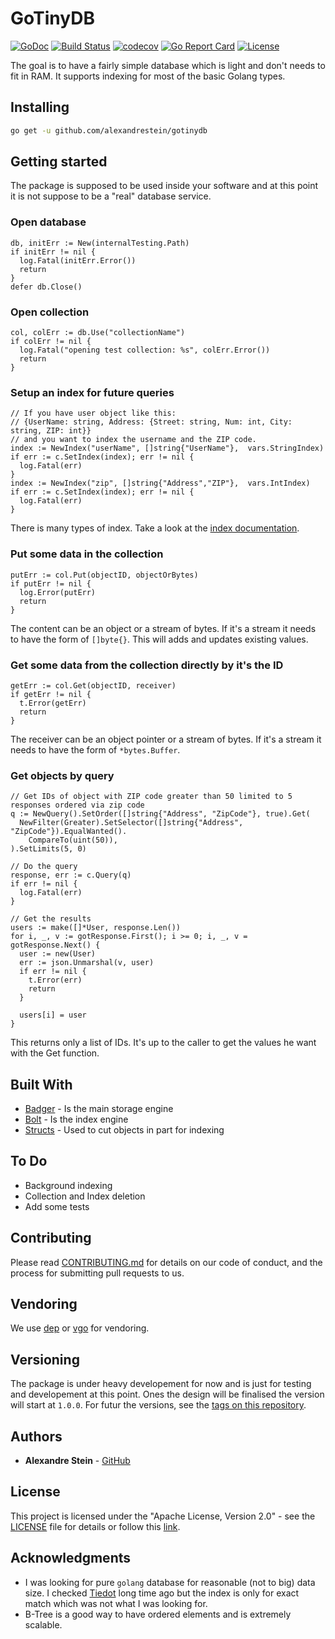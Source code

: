 # GoTinyDB

[![GoDoc](https://godoc.org/github.com/alexandrestein/gotinydb?status.svg)](https://godoc.org/github.com/alexandrestein/gotinydb) [![Build Status](https://travis-ci.org/alexandrestein/gotinydb.svg?branch=master)](https://travis-ci.org/alexandrestein/gotinydb) [![codecov](https://codecov.io/gh/alexandreStein/GoTinyDB/branch/master/graph/badge.svg)](https://codecov.io/gh/alexandreStein/GoTinyDB) [![Go Report Card](https://goreportcard.com/badge/github.com/alexandrestein/gotinydb)](https://goreportcard.com/report/github.com/alexandrestein/gotinydb) [![License](https://img.shields.io/badge/License-Apache--2.0-blue.svg)](http://www.apache.org/licenses/LICENSE-2.0)

The goal is to have a fairly simple database which is light and don't needs to fit in RAM. It supports indexing for most of the basic Golang types.

## Installing

```bash
go get -u github.com/alexandrestein/gotinydb
```

## Getting started

The package is supposed to be used inside your software and at this point it is not suppose to be a "real" database service.

### Open database

```golang
db, initErr := New(internalTesting.Path)
if initErr != nil {
  log.Fatal(initErr.Error())
  return
}
defer db.Close()
```

### Open collection

```golang
col, colErr := db.Use("collectionName")
if colErr != nil {
  log.Fatal("opening test collection: %s", colErr.Error())
  return
}
```

### Setup an index for future queries

```golang
// If you have user object like this:
// {UserName: string, Address: {Street: string, Num: int, City: string, ZIP: int}}
// and you want to index the username and the ZIP code.
index := NewIndex("userName", []string{"UserName"},  vars.StringIndex)
if err := c.SetIndex(index); err != nil {
  log.Fatal(err)
}
index := NewIndex("zip", []string{"Address","ZIP"},  vars.IntIndex)
if err := c.SetIndex(index); err != nil {
  log.Fatal(err)
}
```

There is many types of index. Take a look at the [index documentation](https://godoc.org/github.com/alexandrestein/gotinydb/index).

### Put some data in the collection

```golang
putErr := col.Put(objectID, objectOrBytes)
if putErr != nil {
  log.Error(putErr)
  return
}
```

The content can be an object or a stream of bytes. If it's a stream it needs to
have the form of `[]byte{}`.
This will adds and updates existing values.

### Get some data from the collection directly by it's the ID

```golang
getErr := col.Get(objectID, receiver)
if getErr != nil {
  t.Error(getErr)
  return
}
```

The receiver can be an object pointer or a stream of bytes. If it's a stream it needs to
have the form of `*bytes.Buffer`.

### Get objects by query

```golang
// Get IDs of object with ZIP code greater than 50 limited to 5 responses ordered via zip code
q := NewQuery().SetOrder([]string{"Address", "ZipCode"}, true).Get(
  NewFilter(Greater).SetSelector([]string{"Address", "ZipCode"}).EqualWanted().
    CompareTo(uint(50)),
).SetLimits(5, 0)

// Do the query
response, err := c.Query(q)
if err != nil {
  log.Fatal(err)
}

// Get the results
users := make([]*User, response.Len())
for i, _, v := gotResponse.First(); i >= 0; i, _, v = gotResponse.Next() {
  user := new(User)
  err := json.Unmarshal(v, user)
  if err != nil {
    t.Error(err)
    return
  }

  users[i] = user
}

```

This returns only a list of IDs. It's up to the caller to get the values he want
with the Get function.

## Built With

* [Badger](https://github.com/dgraph-io/badger) - Is the main storage engine
* [Bolt](https://github.com/boltdb/bolt) - Is the index engine
* [Structs](https://github.com/fatih/structs) - Used to cut objects in part for indexing

## To Do

* Background indexing
* Collection and Index deletion
* Add some tests

## Contributing

Please read [CONTRIBUTING.md](CONTRIBUTING.md) for details on our code of conduct, and the process for submitting pull requests to us.

## Vendoring

We use [dep](https://github.com/golang/dep) or [vgo](https://github.com/golang/vgo/) for vendoring.

## Versioning

The package is under heavy developement for now and is just for testing and developement at this point.
Ones the design will be finalised the version will start at `1.0.0`.
For futur the versions, see the [tags on this repository](https://github.com/alexandrestein/gotinydb/tags).

## Authors

* **Alexandre Stein** - [GitHub](https://github.com/alexandrestein)

<!-- See also the list of [contributors](https://github.com/your/project/contributors) who participated in this project. -->

## License

This project is licensed under the "Apache License, Version 2.0" - see the [LICENSE](LICENSE) file for details or follow this [link](http://www.apache.org/licenses/LICENSE-2.0).

## Acknowledgments

* I was looking for pure `golang` database for reasonable (not to big) data size. I checked [Tiedot](https://github.com/HouzuoGuo/tiedot) long time ago but the index is only for exact match which was not what I was looking for.
* B-Tree is a good way to have ordered elements and is extremely scalable.